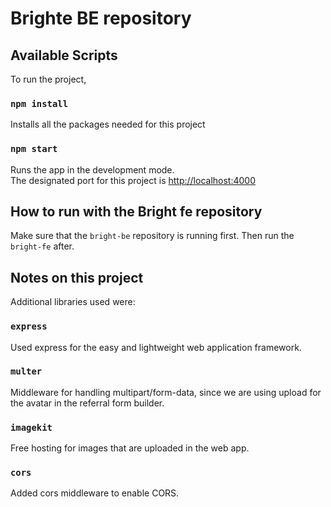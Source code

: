 # Brighte BE repository

## Available Scripts

To run the project,

### `npm install`

Installs all the packages needed for this project

### `npm start`

Runs the app in the development mode.\
The designated port for this project is [http://localhost:4000](http://localhost:4000)

## How to run with the Bright fe repository

Make sure that the `bright-be` repository is running first. Then run the `bright-fe` after.

## Notes on this project

Additional libraries used were:

### `express`

Used express for the easy and lightweight web application framework.

### `multer`

Middleware for handling multipart/form-data, since we are using upload for the avatar in the referral form builder.

### `imagekit`

Free hosting for images that are uploaded in the web app.

### `cors`

Added cors middleware to enable CORS.
